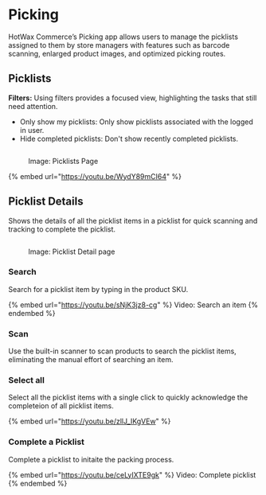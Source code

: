 # Picking

HotWax Commerce’s Picking app allows users to manage the picklists assigned to them by store managers with features such as barcode scanning, enlarged product images, and optimized picking routes.


## Picklists

**Filters:**
Using filters provides a focused view, highlighting the tasks that still need attention.
- Only show my picklists: Only show picklists associated with the logged in user.
- Hide completed picklists: Don't show recently completed picklists.

<figure><img src="../.gitbook/assets/Screenshot 2023-10-19 at 12.44.33 PM.png" alt=""><figcaption><p>Image: Picklists Page</p></figcaption></figure>

{% embed url="https://youtu.be/WydY89mCI64" %}


## Picklist Details
Shows the details of all the picklist items in a picklist for quick scanning and tracking to complete the picklist.

<figure><img src="../.gitbook/assets/Screenshot 2023-10-19 at 12.52.16 PM.png" alt=""><figcaption><p>Image: Picklist Detail page</p></figcaption></figure>


### Search
Search for a picklist item by typing in the product SKU.

{% embed url="https://youtu.be/sNjK3jz8-cg" %}
Video: Search an item
{% endembed %}


### Scan
Use the built-in scanner to scan products to search the picklist items, eliminating the manual effort of searching an item.


### Select all

Select all the picklist items with a single click to quickly acknowledge the completeion of all picklist items.

{% embed url="https://youtu.be/zllJ_IKgVEw" %}

### Complete a Picklist

Complete a picklist to initaite the packing process.

{% embed url="https://youtu.be/ceLyIXTE9gk" %}
Video: Complete picklist
{% endembed %}